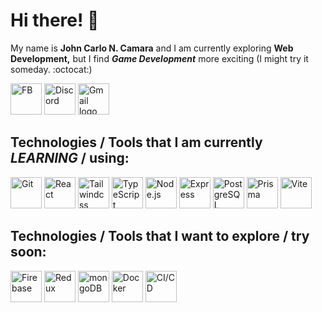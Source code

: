 # Hi there! :wave:

My name is **John Carlo N. Camara** and I am currently exploring **Web Development,** but I find ***Game Development*** more exciting (I might try it someday. :octocat:)

[<img height="50" src="https://1000logos.net/wp-content/uploads/2021/04/Facebook-logo.png" alt="FB" title="My FB link" />](https://www.facebook.com/Jiseeeh) 
[<img height="50" src="https://assets-global.website-files.com/6257adef93867e50d84d30e2/625e5fcef7ab80b8c1fe559e_Discord-Logo-Color.png" alt="Discord" title="My Discord link" />](https://discord.com/users/311042880712081408)
[<a href="mailto:johncarlo.camara1@gmail.com"><img height="50" src="https://1000logos.net/wp-content/uploads/2021/05/Gmail-logo.png" alt="Gmail logo" title="Email me here" /></a>](https://discord.com/users/992449124601446501) 


## Technologies / Tools that I am currently *LEARNING* / using:

<div>
 <img height="50" src="https://user-images.githubusercontent.com/25181517/117364277-fc4eb280-aebd-11eb-8769-a3583c6a2037.png" alt="Git" title="Git" />
 <img height="50" src="https://user-images.githubusercontent.com/25181517/183897015-94a058a6-b86e-4e42-a37f-bf92061753e5.png" alt="React" title="React" />
  <img height="50" src="https://upload.wikimedia.org/wikipedia/commons/thumb/d/d5/Tailwind_CSS_Logo.svg/2048px-Tailwind_CSS_Logo.svg.png" alt="Tailwindcss" title="Tailwindcss" />
 <img height="50" src="https://user-images.githubusercontent.com/25181517/183890598-19a0ac2d-e88a-4005-a8df-1ee36782fde1.png" alt="TypeScript" title="TypeScript" />
 <img height="50" src="https://user-images.githubusercontent.com/25181517/183568594-85e280a7-0d7e-4d1a-9028-c8c2209e073c.png" alt="Node.js" title="Node.js" />
 <img height="50" src="https://user-images.githubusercontent.com/25181517/183859966-a3462d8d-1bc7-4880-b353-e2cbed900ed6.png" alt="Express" title="Express" />
 <img height="50" src="https://user-images.githubusercontent.com/25181517/117208740-bfb78400-adf5-11eb-97bb-09072b6bedfc.png" alt="PostgreSQL" title="PostgreSQL" />
  <img height="50" src="https://www.freelogovectors.net/wp-content/uploads/2022/01/prisma_logo-freelogovectors.net_.png" alt="Prisma" title="Prisma" />
  <img height="50" src="https://vitejs.dev/logo-with-shadow.png" alt="Vite" title="Vite" />
</div>

## Technologies / Tools that I want to explore / try soon:

<div>
 <img height="50" src="https://user-images.githubusercontent.com/25181517/189716855-2c69ca7a-5149-4647-936d-780610911353.png" alt="Firebase" title="Firebase" />
 <img height="50" src="https://user-images.githubusercontent.com/25181517/187896150-cc1dcb12-d490-445c-8e4d-1275cd2388d6.png" alt="Redux" title="Redux" />
 <img height="50" src="https://user-images.githubusercontent.com/25181517/182884177-d48a8579-2cd0-447a-b9a6-ffc7cb02560e.png" alt="mongoDB" title="mongoDB" />
 <img height="50" src="https://user-images.githubusercontent.com/25181517/117207330-263ba280-adf4-11eb-9b97-0ac5b40bc3be.png" alt="Docker" title="Docker" />
 <img height="50" src="https://user-images.githubusercontent.com/25181517/183868728-b2e11072-00a5-47e2-8a4e-4ebbb2b8c554.png" alt="CI/CD" title="CI/CD" />
</div>
